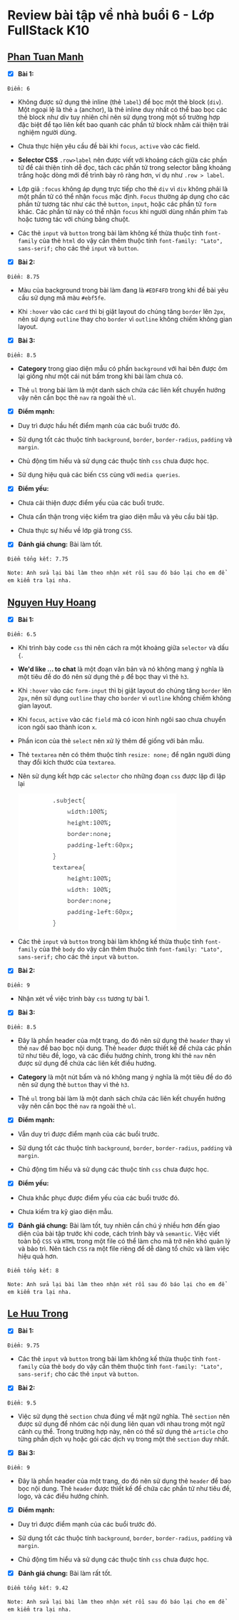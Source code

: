 # Review bài tập về nhà buổi 6 - Lớp FullStack K10

## [Phan Tuan Manh](https://phantuanmanh.github.io/f8-fullstack-k10/)

- [x] **Bài 1:**

`Điểm: 6`

- Không được sử dụng thẻ inline (thẻ `label`) để bọc một thẻ block (`div`). Một ngoại lệ là thẻ `a` (anchor), là thẻ inline duy nhất có thể bao bọc các thẻ block như div tuy nhiên chỉ nên sử dụng trong một số trường hợp đặc biệt để tạo liên kết bao quanh các phần tử block nhằm cải thiện trải nghiệm người dùng.

- Chưa thực hiện yêu cầu đề bài khi `focus`, `active` vào các field.

- **Selector CSS** `.row>label` nên được viết với khoảng cách giữa các phần tử để cải thiện tính dễ đọc, tách các phần tử trong selector bằng khoảng trắng hoặc dòng mới để trình bày rõ ràng hơn, ví dụ như `.row > label`.

- Lớp giả `:focus` không áp dụng trực tiếp cho thẻ `div` vì `div` không phải là một phần tử có thể nhận `focus` mặc định. `Focus` thường áp dụng cho các phần tử tương tác như các thẻ `button`, `input`, hoặc các phần tử `form` khác. Các phần tử này có thể nhận `focus` khi người dùng nhấn phím `Tab` hoặc tương tác với chúng bằng chuột.

- Các thẻ `input` và `button` trong bài làm không kế thừa thuộc tính `font-family` của thẻ `html` do vậy cần thêm thuộc tính `font-family: "Lato", sans-serif;` cho các thẻ `input` và `button`.

- [x] **Bài 2:**

`Điểm: 8.75`

- Màu của background trong bài làm đang là `#EDF4FD` trong khi đề bài yêu cầu sử dụng mã màu `#ebf5fe`.

- Khi `:hover` vào các `card` thì bị giật layout do chúng tăng `border` lên `2px`, nên sử dụng `outline` thay cho `border` vì `outline` không chiếm không gian layout.

- [x] **Bài 3:**

`Điểm: 8.5`

- **Category** trong giao diện mẫu có phần `background` với hai bên được ôm lại giống như một cái nút bấm trong khi bài làm chưa có.

- Thẻ `ul` trong bài làm là một danh sách chứa các liên kết chuyển hướng vậy nên cần bọc thẻ `nav` ra ngoài thẻ `ul`.

- [x] **Điểm mạnh:**

- Duy trì được hầu hết điểm mạnh của các buổi trước đó.

- Sử dụng tốt các thuộc tính `background`, `border`, `border-radius`, `padding` và `margin`.

- Chủ động tìm hiểu và sử dụng các thuộc tính `css` chưa được học.

- Sử dụng hiệu quả các biến `CSS` cùng với `media queries`.

- [x] **Điểm yếu:**

- Chưa cải thiện được điểm yếu của các buổi trước.

- Chưa cẩn thận trong việc kiểm tra giao diện mẫu và yêu cầu bài tập.

- Chưa thực sự hiểu về lớp giả trong `CSS`.

- [x] **Đánh giá chung:** Bài làm tốt.

`Điểm tổng kết: 7.75`

`Note: Anh sửa lại bài làm theo nhận xét rồi sau đó báo lại cho em để em kiểm tra lại nha.`

## [Nguyen Huy Hoang](https://nguyenhoang2404.github.io/f8-fullstack-k10/BaiTapVeNha6/index.html)

- [x] **Bài 1:**

`Điểm: 6.5 `

- Khi trình bày code `css` thì nên cách ra một khoảng giữa `selector` và dấu `{`.

- **We'd like ... to chat** là một đoạn văn bản và nó không mang ý nghĩa là một tiêu đề do đó nên sử dụng thẻ `p` để bọc thay vì thẻ `h3`.

- Khi `:hover` vào các `form-input` thì bị giật layout do chúng tăng `border` lên `2px`, nên sử dụng `outline` thay cho `border` vì `outline` không chiếm không gian layout.

- Khi `focus`, `active` vào các `field` mà có icon hình ngôi sao chưa chuyển icon ngôi sao thành icon `x`.

- Phần icon của thẻ `select` nên xử lý thêm để giống với bản mẫu.

- Thẻ `textarea` nên có thêm thuộc tính `resize: none;` để ngăn người dùng thay đổi kích thước của `textarea`.

- Nên sử dụng kết hợp các `selector` cho những đoạn `css` được lặp đi lặp lại

  ![alt text](./images/HTH_01.png)

- Các thẻ `input` và `button` trong bài làm không kế thừa thuộc tính `font-family` của thẻ `body` do vậy cần thêm thuộc tính `font-family: "Lato", sans-serif;` cho các thẻ `input` và `button`.

- [x] **Bài 2:**

`Điểm: 9`

- Nhận xét về việc trình bày `css` tương tự bài 1.

- [x] **Bài 3:**

`Điểm: 8.5`

- Đây là phần header của một trang, do đó nên sử dụng thẻ `header` thay vì thẻ `nav` để bao bọc nội dung. Thẻ `header` được thiết kế để chứa các phần tử như tiêu đề, logo, và các điều hướng chính, trong khi thẻ `nav` nên được sử dụng để chứa các liên kết điều hướng.

- **Category** là một nút bấm và nó không mang ý nghĩa là một tiêu đề do đó nên sử dụng thẻ `button` thay vì thẻ `h3`.

- Thẻ `ul` trong bài làm là một danh sách chứa các liên kết chuyển hướng vậy nên cần bọc thẻ `nav` ra ngoài thẻ `ul`.

- [x] **Điểm mạnh:**

- Vẫn duy trì được điểm mạnh của các buổi trước.

- Sử dụng tốt các thuộc tính `background`, `border`, `border-radius`, `padding` và `margin`.

- Chủ động tìm hiểu và sử dụng các thuộc tính `css` chưa được học.

- [x] **Điểm yếu:**

- Chưa khắc phục được điểm yếu của các buổi trước đó.

- Chưa kiểm tra kỹ giao diện mẫu.

- [x] **Đánh giá chung:** Bài làm tốt, tuy nhiên cần chú ý nhiều hơn đến giao diện của bài tập trước khi code, cách trình bày và `semantic`. Việc viết toàn bộ `CSS` và `HTML` trong một file có thể làm cho mã trở nên khó quản lý và bảo trì. Nên tách `CSS` ra một file riêng để dễ dàng tổ chức và làm việc hiệu quả hơn.

`Điểm tổng kết: 8`

`Note: Anh sửa lại bài làm theo nhận xét rồi sau đó báo lại cho em để em kiểm tra lại nha.`

## [Le Huu Trong](https://kaiosuke.github.io/Excercise-6/)

- [x] **Bài 1:**

`Điểm: 9.75`

- Các thẻ `input` và `button` trong bài làm không kế thừa thuộc tính `font-family` của thẻ `body` do vậy cần thêm thuộc tính `font-family: "Lato", sans-serif;` cho các thẻ `input` và `button`.

- [x] **Bài 2:**

`Điểm: 9.5`

- Việc sử dụng thẻ `section` chưa đúng về mặt ngữ nghĩa. Thẻ `section` nên được sử dụng để nhóm các nội dung liên quan với nhau trong một ngữ cảnh cụ thể. Trong trường hợp này, nên có thể sử dụng thẻ `article` cho từng phần dịch vụ hoặc gói các dịch vụ trong một thẻ `section` duy nhất.

- [x] **Bài 3:**

`Điểm: 9`

- Đây là phần header của một trang, do đó nên sử dụng thẻ `header` để bao bọc nội dung. Thẻ `header` được thiết kế để chứa các phần tử như tiêu đề, logo, và các điều hướng chính.

- [x] **Điểm mạnh:**

- Duy trì được điểm mạnh của các buổi trước đó.

- Sử dụng tốt các thuộc tính `background`, `border`, `border-radius`, `padding` và `margin`.

- Chủ động tìm hiểu và sử dụng các thuộc tính `css` chưa được học.

- [x] **Đánh giá chung:** Bài làm rất tốt.

`Điểm tổng kết: 9.42`

`Note: Anh sửa lại bài làm theo nhận xét rồi sau đó báo lại cho em để em kiểm tra lại nha.`
